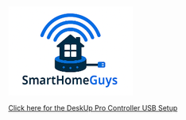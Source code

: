 
<img src="images/SmartHomeGuys-logo.png" style="width: 250px; height: 180px; margin-right: 10px;">
 
<br />

[Click here for the DeskUp Pro Controller USB Setup](https://smarthomeguys.github.io/DeskUp-Pro-Controller-RJ12/Setup.html)

